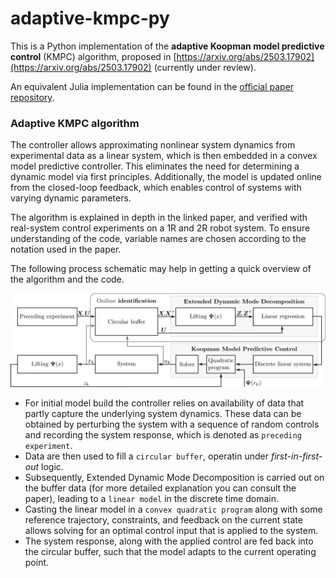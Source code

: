 # adaptive-kmpc-py
This is a Python implementation of the **adaptive Koopman model predictive control** (KMPC) algorithm, proposed in [https://arxiv.org/abs/2503.17902](https://arxiv.org/abs/2503.17902) (currently under review).  

An equivalent Julia implementation can be found in the [official paper repository](https://github.com/adrianodelr/adaptive-koopman-mpc).


### Adaptive KMPC algorithm
The controller allows approximating nonlinear system dynamics from experimental data as a linear system, which is then embedded in a convex model predictive controller. This eliminates the need for determining a dynamic model via first principles. Additionally, the model is updated online from the closed-loop feedback, which enables control of systems with varying dynamic parameters. 

The algorithm is explained in depth in the linked paper, and verified with real-system control experiments on a 1R and 2R robot system. To ensure understanding of the code, variable names are chosen according to the notation used in the paper.  

The following process schematic may help in getting a quick overview of the algorithm and the code.  

<img src="docs/adaptive_KMPC_scheme.png" alt="adaptive_KMPC_scheme" width="1000"/>


- For initial model build the controller relies on availability of data that partly capture the underlying system dynamics. These data can be obtained by perturbing the system with a sequence of 
random controls and recording the system response, which is denoted as `preceding experiment`. 
- Data are then used to fill a `circular buffer`, operatin under *first-in-first-out* logic. 
- Subsequently, Extended Dynamic Mode Decomposition is carried out on the buffer data (for more detailed explanation you can consult the paper), leading to a `linear model` in the discrete time domain.
- Casting the linear model in a `convex quadratic program` along with some reference trajectory, constraints, and feedback on the current state allows solving for an optimal control input that is applied to the system. 
- The system response, along with the applied control are fed back into the circular buffer, such that the model adapts to the current operating point.  


